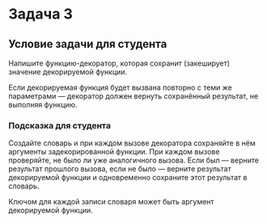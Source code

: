 # Задача 3

## Условие задачи для студента
Напишите функцию-декоратор, которая сохранит (закеширует) значение декорируемой функции.

Если декорируемая функция будет вызвана повторно с теми же параметрами — декоратор должен вернуть сохранённый результат, не выполняя функцию.  

### Подсказка для студента
Создайте словарь и при каждом вызове декоратора сохраняйте в нём аргументы задекорированной функции. При каждом вызове проверяйте, не было ли уже аналогичного вызова. Если был — верните результат прошлого вызова, если не было — верните результат декорируемой функции и одновременно сохраните этот результат в словарь.

Ключом для каждой записи словаря может быть аргумент декорируемой функции.